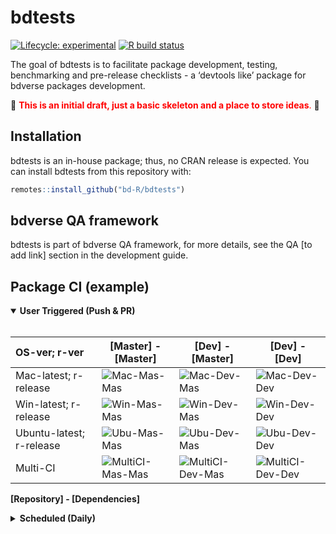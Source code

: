 
<!-- README.md is generated from README.Rmd. Please edit that file -->

# bdtests

<!-- badges: start -->

[![Lifecycle:
experimental](https://img.shields.io/badge/lifecycle-experimental-orange.svg)](https://www.tidyverse.org/lifecycle/#experimental)
[![R build
status](https://github.com/bd-R/bdtests/workflows/R-CMD-check/badge.svg)](https://github.com/bd-R/bdtests/actions)
<!-- badges: end -->

The goal of bdtests is to facilitate package development, testing,
benchmarking and pre-release checklists - a ‘devtools like’ package for
bdverse packages development.  
  
:pencil: <span style="color: red;">**This is an initial draft, just a
basic skeleton and a place to store ideas**.</span> :pencil:

## Installation

bdtests is an in-house package; thus, no CRAN release is expected. You
can install bdtests from this repository with:

``` r
remotes::install_github("bd-R/bdtests")
```

## bdverse QA framework

bdtests is part of bdverse QA framework, for more details, see the QA
\[to add link\] section in the development guide.

## Package CI (example)

<details open>

<summary><b>User Triggered (Push & PR)</b></summary> <br>

| OS-ver; r-ver            | \[Master\] - \[Master\]                                                                         | \[Dev\] - \[Master\]                                                                                      | \[Dev\] - \[Dev\]                                                                                                  |
| :----------------------- | ----------------------------------------------------------------------------------------------- | --------------------------------------------------------------------------------------------------------- | ------------------------------------------------------------------------------------------------------------------ |
| Mac-latest; r-release    | ![Mac-Mas-Mas](https://github.com/sunn-e/bddummy/workflows/Mac-Mas-Mas/badge.svg?branch=master) | ![Mac-Dev-Mas](https://github.com/sunn-e/bddummy/workflows/Mac-Dev-Mas/badge.svg?branch=dev)              | ![Mac-Dev-Dev](https://github.com/sunn-e/bddummy/workflows/Mac-Dev-Dev/badge.svg?branch=dev)                       |
| Win-latest; r-release    | ![Win-Mas-Mas](https://github.com/sunn-e/bddummy/workflows/Win-Mas-Mas/badge.svg?branch=master) | ![Win-Dev-Mas](https://github.com/sunn-e/bddummy/workflows/Win-Dev-Mas/badge.svg)                         | ![Win-Dev-Dev](https://github.com/sunn-e/bddummy/workflows/Win-Dev-Dev/badge.svg)                                  |
| Ubuntu-latest; r-release | ![Ubu-Mas-Mas](https://github.com/sunn-e/bddummy/workflows/Ubu-Mas-Mas/badge.svg)               | ![Ubu-Dev-Mas](https://github.com/sunn-e/bddummy/workflows/Ubu-Dev-Mas/badge.svg?branch=dev)              | ![Ubu-Dev-Dev](https://github.com/sunn-e/bddummy/workflows/Ubu-Dev-Dev/badge.svg?branch=dev)                       |
| Multi-CI                 | ![MultiCI-Mas-Mas](https://github.com/sunn-e/bddummy/workflows/Multi-CI-tic-Mas-Mas/badge.svg)  | ![MultiCI-Dev-Mas](https://github.com/sunn-e/bddummy/workflows/Multi-CI-tic-Dev-Mas/badge.svg?branch=dev) | ![MultiCI-Dev-Dev](https://github.com/sunn-e/bddummy/workflows/Multi-CI-tidyverse-Mas-Mas/badge.svg?branch=master) |

<b>\[Repository\] - \[Dependencies\]</b>

</details>

<details>

<summary><b>Scheduled (Daily)</b></summary> <br>

| OS-ver; r-ver            | \[Master\] - \[Master\]                                                                         | \[Dev\] - \[Master\]                                                                                      | \[Dev\] - \[Dev\]                                                                                                  |
| :----------------------- | ----------------------------------------------------------------------------------------------- | --------------------------------------------------------------------------------------------------------- | ------------------------------------------------------------------------------------------------------------------ |
| Mac-latest; r-release    | ![Mac-Mas-Mas](https://github.com/sunn-e/bddummy/workflows/Mac-Mas-Mas/badge.svg?branch=master) | ![Mac-Dev-Mas](https://github.com/sunn-e/bddummy/workflows/Mac-Dev-Mas/badge.svg?branch=dev)              | ![Mac-Dev-Dev](https://github.com/sunn-e/bddummy/workflows/Mac-Dev-Dev/badge.svg?branch=dev)                       |
| Win-latest; r-release    | ![Win-Mas-Mas](https://github.com/sunn-e/bddummy/workflows/Win-Mas-Mas/badge.svg?branch=master) | ![Win-Dev-Mas](https://github.com/sunn-e/bddummy/workflows/Win-Dev-Mas/badge.svg)                         | ![Win-Dev-Dev](https://github.com/sunn-e/bddummy/workflows/Win-Dev-Dev/badge.svg)                                  |
| Ubuntu-latest; r-release | ![Ubu-Mas-Mas](https://github.com/sunn-e/bddummy/workflows/Ubu-Mas-Mas/badge.svg)               | ![Ubu-Dev-Mas](https://github.com/sunn-e/bddummy/workflows/Ubu-Dev-Mas/badge.svg?branch=dev)              | ![Ubu-Dev-Dev](https://github.com/sunn-e/bddummy/workflows/Ubu-Dev-Dev/badge.svg?branch=dev)                       |
| Multi-CI                 | ![MultiCI-Mas-Mas](https://github.com/sunn-e/bddummy/workflows/Multi-CI-tic-Mas-Mas/badge.svg)  | ![MultiCI-Dev-Mas](https://github.com/sunn-e/bddummy/workflows/Multi-CI-tic-Dev-Mas/badge.svg?branch=dev) | ![MultiCI-Dev-Dev](https://github.com/sunn-e/bddummy/workflows/Multi-CI-tidyverse-Mas-Mas/badge.svg?branch=master) |

<b>\[Repository\] - \[Dependencies\]</b>

</details>
